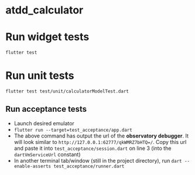 # atdd_calculator

# Run widget tests
`flutter test`

# Run unit tests
`flutter test test/unit/calculatorModelTest.dart`

## Run acceptance tests
- Launch desired emulator
- `flutter run --target=test_acceptance/app.dart`
- The above command has output the url of the **observatory debugger**. It will look similar to `http://127.0.0.1:62777/qkWMRZ7bHTQ=/`. Copy this url and paste it into `test_acceptance/session.dart` on line 3 (into the `dartVmServiceUrl` constant)
- In another terminal tab/window (still in the project directory), run `dart --enable-asserts test_acceptance/runner.dart`
